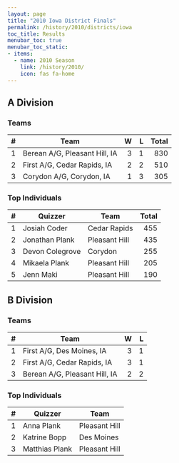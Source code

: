 ```yaml
---
layout: page
title: "2010 Iowa District Finals"
permalink: /history/2010/districts/iowa
toc_title: Results
menubar_toc: true
menubar_toc_static:
- items:
  - name: 2010 Season
    link: /history/2010/
    icon: fas fa-home
---
```


## A Division

### Teams

|    # | Team                          |    W |    L | Total |
| ---: | ----------------------------- | ---: | ---: | ----: |
|    1 | Berean A/G, Pleasant Hill, IA |    3 |    1 |   830 |
|    2 | First A/G, Cedar Rapids, IA   |    2 |    2 |   510 |
|    3 | Corydon A/G, Corydon, IA      |    1 |    3 |   305 |

### Top Individuals

|    # | Quizzer         | Team          | Total |
| ---: | --------------- | ------------- | ----: |
|    1 | Josiah Coder    | Cedar Rapids  |   455 |
|    2 | Jonathan Plank  | Pleasant Hill |   435 |
|    3 | Devon Colegrove | Corydon       |   255 |
|    4 | Mikaela Plank   | Pleasant Hill |   205 |
|    5 | Jenn Maki       | Pleasant Hill |   190 |

## B Division

### Teams

|    # | Team                          |    W |    L |
| ---: | ----------------------------- | ---: | ---: |
|    1 | First A/G, Des Moines, IA     |    3 |    1 |
|    2 | First A/G, Cedar Rapids, IA   |    3 |    1 |
|    3 | Berean A/G, Pleasant Hill, IA |    2 |    2 |

### Top Individuals

|    # | Quizzer        | Team          |
| ---: | -------------- | ------------- |
|    1 | Anna Plank     | Pleasant Hill |
|    2 | Katrine Bopp   | Des Moines    |
|    3 | Matthias Plank | Pleasant Hill |
